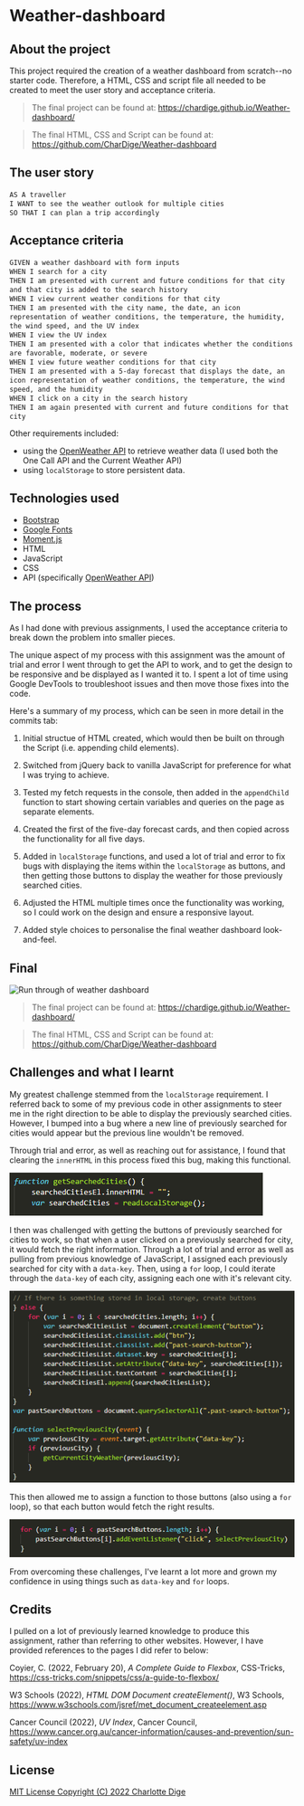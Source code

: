 # Weather-dashboard

## About the project

This project required the creation of a weather dashboard from scratch--no starter code. Therefore, a HTML, CSS and script file all needed to be created to meet the user story and acceptance criteria.

> The final project can be found at: https://chardige.github.io/Weather-dashboard/

> The final HTML, CSS and Script can be found at: https://github.com/CharDige/Weather-dashboard

## The user story

```
AS A traveller
I WANT to see the weather outlook for multiple cities
SO THAT I can plan a trip accordingly
```

## Acceptance criteria


```
GIVEN a weather dashboard with form inputs
WHEN I search for a city
THEN I am presented with current and future conditions for that city and that city is added to the search history
WHEN I view current weather conditions for that city
THEN I am presented with the city name, the date, an icon representation of weather conditions, the temperature, the humidity, the wind speed, and the UV index
WHEN I view the UV index
THEN I am presented with a color that indicates whether the conditions are favorable, moderate, or severe
WHEN I view future weather conditions for that city
THEN I am presented with a 5-day forecast that displays the date, an icon representation of weather conditions, the temperature, the wind speed, and the humidity
WHEN I click on a city in the search history
THEN I am again presented with current and future conditions for that city
```

Other requirements included:

- using the [OpenWeather API](https://openweathermap.org/api) to retrieve weather data (I used both the One Call API and the Current Weather API)
- using `localStorage` to store persistent data.

## Technologies used

- [Bootstrap](https://getbootstrap.com/docs/5.1/getting-started/introduction/)
- [Google Fonts](https://fonts.google.com/)
- [Moment.js](https://momentjs.com/)
- HTML
- JavaScript
- CSS
- API (specifically [OpenWeather API](https://openweathermap.org/api))

## The process

As I had done with previous assignments, I used the acceptance criteria to break down the problem into smaller pieces.

The unique aspect of my process with this assignment was the amount of trial and error I went through to get the API to work, and to get the design to be responsive and be displayed as I wanted it to. I spent a lot of time using Google DevTools to troubleshoot issues and then move those fixes into the code.

Here's a summary of my process, which can be seen in more detail in the commits tab:

1. Initial structue of HTML created, which would then be built on through the Script (i.e. appending child elements).

2. Switched from jQuery back to vanilla JavaScript for preference for what I was trying to achieve.

3. Tested my fetch requests in the console, then added in the `appendChild` function to start showing certain variables and queries on the page as separate elements.

4. Created the first of the five-day forecast cards, and then copied across the functionality for all five days.

6. Added in `localStorage` functions, and used a lot of trial and error to fix bugs with displaying the items within the `localStorage` as buttons, and then getting those buttons to display the weather for those previously searched cities.

7. Adjusted the HTML multiple times once the functionality was working, so I could work on the design and ensure a responsive layout.

8. Added style choices to personalise the final weather dashboard look-and-feel.

## Final

![Run through of weather dashboard](./images/weather-dashboard-functionality.gif)

> The final project can be found at: https://chardige.github.io/Weather-dashboard/

> The final HTML, CSS and Script can be found at: https://github.com/CharDige/Weather-dashboard

## Challenges and what I learnt

My greatest challenge stemmed from the `localStorage` requirement. I referred back to some of my previous code in other assignments to steer me in the right direction to be able to display the previously searched cities. However, I bumped into a bug where a new line of previously searched for cities would appear but the previous line wouldn't be removed.

Through trial and error, as well as reaching out for assistance, I found that clearing the `innerHTML` in this process fixed this bug, making this functional.

![JavaScript showing the clearing of the innerHTML](./images/screenshot-inner-html.PNG)

I then was challenged with getting the buttons of previously searched for cities to work, so that when a user clicked on a previously searched for city, it would fetch the right information. Through a lot of trial and error as well as pulling from previous knowledge of JavaScript, I assigned each previously searched for city with a `data-key`. Then, using a `for` loop, I could iterate through the `data-key` of each city, assigning each one with it's relevant city.

![JavaScript showing the use of the data-key attibrute](./images/screenshot-data-key.PNG)

This then allowed me to assign a function to those buttons (also using a `for` loop), so that each button would fetch the right results.

![JavaScript showing for loop so multiple buttons have an event listener](./images/screenshot-btn-for-loop.PNG)

From overcoming these challenges, I've learnt a lot more and grown my confidence in using things such as `data-key` and `for` loops.

## Credits

I pulled on a lot of previously learned knowledge to produce this assignment, rather than referring to other websites. However, I have provided references to the pages I did refer to below:

Coyier, C. (2022, February 20), *A Complete Guide to Flexbox*, CSS-Tricks, https://css-tricks.com/snippets/css/a-guide-to-flexbox/

W3 Schools (2022), *HTML DOM Document createElement()*, W3 Schools, https://www.w3schools.com/jsref/met_document_createelement.asp

Cancer Council (2022), *UV Index*, Cancer Council, https://www.cancer.org.au/cancer-information/causes-and-prevention/sun-safety/uv-index


## License

[MIT License Copyright (C) 2022 Charlotte Dige](./LICENSE)